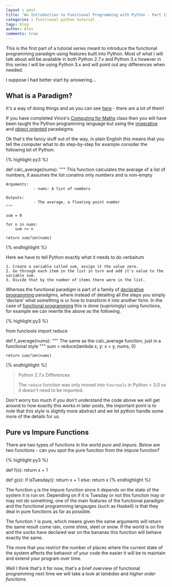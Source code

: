 ```yaml
---
layout : post
title: "An Introduction to Functional Programming with Python - Part 1"
categories : functional python tutorial
tags: blog
author: Alex
comments: true
---
```


This is the first part of a tutorial series meant to introduce the functional programming paradigm
using features built into Python. Most of what I will talk about will be available in both
Python 2.7.x and Python 3.x however in this series I will be using Python 3.x and will point out any
differences when needed.

I suppose I had better start by answering...

## What is a Paradigm?

It's a way of doing things and as you can see [here][paradigm-list] - there are a lot of them!

If you have completed Vince's [Computing for Maths][cfm] class then you will have been taught the Python
programming language but using the [imperative][imperative-wiki] and [object oriented][oop-wiki] paradaigms.

Ok that's the fancy stuff out of the way, in plain English this means that you tell the computer what
to do step-by-step for example consider the following bit of Python:

{% highlight py3 %}

def calc_average(nums):
    """
    This function calculates the average of a list of numbers, it assumes the
    list conatins only numbers and is non-empty

    Arguments:
                - nums: A list of numbers

    Outputs:
                - The average, a floating point number
    """

    sum = 0

    for n in nums:
        sum += n

    return sum/len(nums)
{% endhighlight %}

Here we have to tell Python exactly what it needs to do verbaitum

    1. Create a variable called sum, assign it the value zero.
    2. Go through each item in the list in turn and add it's value to the variable sum.
    3. Divide that by the number of items there were in the list.

Whereas the functional paradigm is part of a family of [declarative programming][declarative-wiki]
paradgims, where instead of detailing all the steps you simply 'declare' what something is or how to
transform it into another form. In the case of [functional programming][functional-wiki] this is done
(suprisingly) using functions, for example we can rewrite the above as the following.

{% highlight py3 %}

from functools import reduce

def f_average(nums):
    """
    The same as the calc_average function, just in a functional style
    """
    sum = reduce(lambda x, y: x + y, nums, 0)

    return sum/len(nums)
{% endhighlight %}

> Python 2.7.x Differences
>
> The ```reduce``` function was only moved into ```functools``` in Python > 3.0 so
> it doesn't need to be imported.

Don't worry too much if you don't understand the code above we will get around to how exactly
this works in later posts, the important point is to note that this style is slightly more
abstract and we let python handle some more of the details for us.

## Pure vs Impure Functions

There are two types of functions in the world _pure_ and _impure_. Below are two functions - can
you spot the pure function from the impure function?

{% highlight py3 %}

def f(x):
    return x + 1

def g(x):
    if isTuesday():
        return x + 1
    else:
        return x
{% endhighlight %}

The function ```g``` is the impure function since it depends on the state of the system it is run on.
Depending on if it is Tuesday or not this function may or may not do something, one of the main features
of the functional paradigm and the functional programming langauges (such as Haskell) is that
they deal in pure functions as far as possible.

The function ```f``` is pure, which means given the same arguments will return the same result come rain, come
shine, sleet or snow. If the world is on fire and the socks have declared war on the bananas this function
will behave exactly the same.

The more that you restrict the number of places where the current state of the system affects the behavoir of
your code the easier it will be to maintain and extend your program over time.

Well I think that's it for now, that's a brief overview of functional programming next time we will
take a look at _lambdas_ and _higher order functions_.


[cfm]: http://vknight.org/Computing_for_mathematics/
[declarative-wiki]: https://en.wikipedia.org/wiki/Declarative_programming
[functional-wiki]: https://en.wikipedia.org/wiki/Functional_programming
[imperative-wiki]: https://en.wikipedia.org/wiki/Imperative_programming
[oop-wiki]: https://en.wikipedia.org/wiki/Object-oriented_programming
[paradigm-list]: https://en.wikipedia.org/wiki/Programming_paradigm
